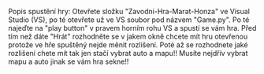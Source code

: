 Popis spustění hry:
  Otevřete složku "Zavodni-Hra-Marat-Honza" ve Visual Studio (VS), po té otevřete už ve VS soubor pod názvem "Game.py". 
  Po té najeďte na "play button" v pravem horním rohu VS a spustí se vám hra. 
  Před tím než dáte "Hrát" rozhodněte se v jakem okně chcete mít hru otevřenou protože ve hře spuštěný nejde měnit rozlišení.
  Poté až se rozhodnete jaké rozlišení chete mít tak jen stačí vybrat auto a mapu!! Musíte nejdřív vybrat mapu a auto jinak se vám hra sekne!!
  
